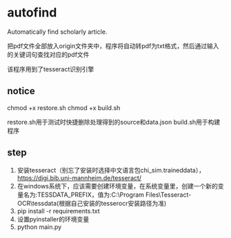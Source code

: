 # autofind
Automatically find scholarly article.

把pdf文件全部放入origin文件夹中，程序将自动转pdf为txt格式，然后通过输入的关键词句查找对应的pdf文件

该程序用到了tesseract识别引擎


## notice
chmod +x restore.sh
chmod +x build.sh

restore.sh用于测试时快捷删除处理得到的source和data.json
build.sh用于构建程序


## step
1. 安装tesseract（别忘了安装时选择中文语言包chi_sim.traineddata），https://digi.bib.uni-mannheim.de/tesseract/
2. 在windows系统下，应该需要创建环境变量，在系统变量里，创建一个新的变量名为:TESSDATA_PREFIX，值为:C:\Program Files\Tesseract-OCR\tessdata(根据自己安装的tesserocr安装路径为准)
3. pip install -r requirements.txt
4. 设置pyinstaller的环境变量
5. python main.py